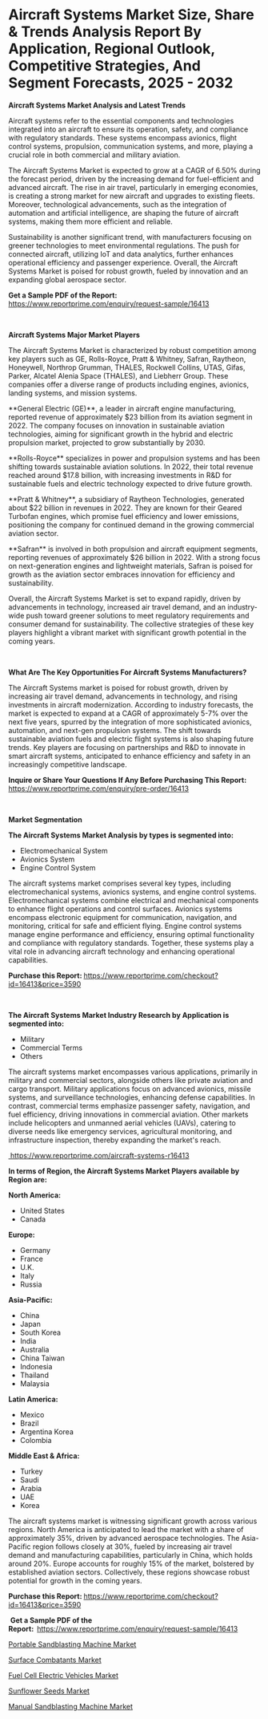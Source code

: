 <p><h1>Aircraft Systems Market Size, Share & Trends Analysis Report By Application, Regional Outlook, Competitive Strategies, And Segment Forecasts, 2025 - 2032</h1></p><p><strong>Aircraft Systems Market Analysis and Latest Trends</strong></p>
<p><p>Aircraft systems refer to the essential components and technologies integrated into an aircraft to ensure its operation, safety, and compliance with regulatory standards. These systems encompass avionics, flight control systems, propulsion, communication systems, and more, playing a crucial role in both commercial and military aviation.</p><p>The Aircraft Systems Market is expected to grow at a CAGR of 6.50% during the forecast period, driven by the increasing demand for fuel-efficient and advanced aircraft. The rise in air travel, particularly in emerging economies, is creating a strong market for new aircraft and upgrades to existing fleets. Moreover, technological advancements, such as the integration of automation and artificial intelligence, are shaping the future of aircraft systems, making them more efficient and reliable.</p><p>Sustainability is another significant trend, with manufacturers focusing on greener technologies to meet environmental regulations. The push for connected aircraft, utilizing IoT and data analytics, further enhances operational efficiency and passenger experience. Overall, the Aircraft Systems Market is poised for robust growth, fueled by innovation and an expanding global aerospace sector.</p></p>
<p><strong>Get a Sample PDF of the Report:&nbsp;</strong> <a href="https://www.reportprime.com/enquiry/request-sample/16413?utm_campaign=2217&utm_medium=2&utm_source=Github&utm_content=ia&utm_term=17032025&utm_id=aircraft-systems">https://www.reportprime.com/enquiry/request-sample/16413</a></p>
<p>&nbsp;</p>
<p><strong>Aircraft Systems Major Market Players</strong></p>
<p><p>The Aircraft Systems Market is characterized by robust competition among key players such as GE, Rolls-Royce, Pratt & Whitney, Safran, Raytheon, Honeywell, Northrop Grumman, THALES, Rockwell Collins, UTAS, Gifas, Parker, Alcatel Alenia Space (THALES), and Liebherr Group. These companies offer a diverse range of products including engines, avionics, landing systems, and mission systems.</p><p>**General Electric (GE)**, a leader in aircraft engine manufacturing, reported revenue of approximately $23 billion from its aviation segment in 2022. The company focuses on innovation in sustainable aviation technologies, aiming for significant growth in the hybrid and electric propulsion market, projected to grow substantially by 2030.</p><p>**Rolls-Royce** specializes in power and propulsion systems and has been shifting towards sustainable aviation solutions. In 2022, their total revenue reached around $17.8 billion, with increasing investments in R&D for sustainable fuels and electric technology expected to drive future growth.</p><p>**Pratt & Whitney**, a subsidiary of Raytheon Technologies, generated about $22 billion in revenues in 2022. They are known for their Geared Turbofan engines, which promise fuel efficiency and lower emissions, positioning the company for continued demand in the growing commercial aviation sector.</p><p>**Safran** is involved in both propulsion and aircraft equipment segments, reporting revenues of approximately $26 billion in 2022. With a strong focus on next-generation engines and lightweight materials, Safran is poised for growth as the aviation sector embraces innovation for efficiency and sustainability.</p><p>Overall, the Aircraft Systems Market is set to expand rapidly, driven by advancements in technology, increased air travel demand, and an industry-wide push toward greener solutions to meet regulatory requirements and consumer demand for sustainability. The collective strategies of these key players highlight a vibrant market with significant growth potential in the coming years.</p></p>
<p>&nbsp;</p>
<p><strong>What Are The Key Opportunities For Aircraft Systems Manufacturers?</strong></p>
<p><p>The Aircraft Systems market is poised for robust growth, driven by increasing air travel demand, advancements in technology, and rising investments in aircraft modernization. According to industry forecasts, the market is expected to expand at a CAGR of approximately 5-7% over the next five years, spurred by the integration of more sophisticated avionics, automation, and next-gen propulsion systems. The shift towards sustainable aviation fuels and electric flight systems is also shaping future trends. Key players are focusing on partnerships and R&D to innovate in smart aircraft systems, anticipated to enhance efficiency and safety in an increasingly competitive landscape.</p></p>
<p><strong>Inquire or Share Your Questions If Any Before Purchasing This Report:</strong> <a href="https://www.reportprime.com/enquiry/pre-order/16413?utm_campaign=2217&utm_medium=2&utm_source=Github&utm_content=ia&utm_term=17032025&utm_id=aircraft-systems">https://www.reportprime.com/enquiry/pre-order/16413</a></p>
<p>&nbsp;</p>
<p><strong>Market Segmentation</strong></p>
<p><strong>The Aircraft Systems Market Analysis by types is segmented into:</strong></p>
<p><ul><li>Electromechanical System</li><li>Avionics System</li><li>Engine Control System</li></ul></p>
<p><p>The aircraft systems market comprises several key types, including electromechanical systems, avionics systems, and engine control systems. Electromechanical systems combine electrical and mechanical components to enhance flight operations and control surfaces. Avionics systems encompass electronic equipment for communication, navigation, and monitoring, critical for safe and efficient flying. Engine control systems manage engine performance and efficiency, ensuring optimal functionality and compliance with regulatory standards. Together, these systems play a vital role in advancing aircraft technology and enhancing operational capabilities.</p></p>
<p><strong>Purchase this Report:&nbsp;</strong><a href="https://www.reportprime.com/checkout?id=16413&price=3590&utm_campaign=2217&utm_medium=2&utm_source=Github&utm_content=ia&utm_term=17032025&utm_id=aircraft-systems">https://www.reportprime.com/checkout?id=16413&price=3590</a></p>
<p>&nbsp;</p>
<p><strong>The Aircraft Systems Market Industry Research by Application is segmented into:</strong></p>
<p><ul><li>Military</li><li>Commercial Terms</li><li>Others</li></ul></p>
<p><p>The aircraft systems market encompasses various applications, primarily in military and commercial sectors, alongside others like private aviation and cargo transport. Military applications focus on advanced avionics, missile systems, and surveillance technologies, enhancing defense capabilities. In contrast, commercial terms emphasize passenger safety, navigation, and fuel efficiency, driving innovations in commercial aviation. Other markets include helicopters and unmanned aerial vehicles (UAVs), catering to diverse needs like emergency services, agricultural monitoring, and infrastructure inspection, thereby expanding the market's reach.</p></p>
<p><a href="https://www.reportprime.com/aircraft-systems-r16413?utm_campaign=2217&utm_medium=2&utm_source=Github&utm_content=ia&utm_term=17032025&utm_id=aircraft-systems">&nbsp;https://www.reportprime.com/aircraft-systems-r16413</a></p>
<p><strong>In terms of Region, the Aircraft Systems Market Players available by Region are:</strong></p>
<p>
    <p> <strong> North America: </strong>
        <ul>
            <li>United States</li>
            <li>Canada</li>
        </ul>
        </p> 
    <p> <strong> Europe: </strong>
        <ul>
            <li>Germany</li>
            <li>France</li>
            <li>U.K.</li>
            <li>Italy</li>
            <li>Russia</li>
        </ul>
        </p> 
    <p> <strong> Asia-Pacific: </strong>
        <ul>
            <li>China</li>
            <li>Japan</li>
            <li>South Korea</li>
            <li>India</li>
            <li>Australia</li>
            <li>China Taiwan</li>
            <li>Indonesia</li>
            <li>Thailand</li>
            <li>Malaysia</li>
        </ul>
        </p> 
    <p> <strong> Latin America: </strong>
        <ul>
            <li>Mexico</li>
            <li>Brazil</li>
            <li>Argentina Korea</li>
            <li>Colombia</li>
        </ul>
        </p> 
    <p> <strong> Middle East & Africa: </strong>
        <ul>
            <li>Turkey</li>
            <li>Saudi</li>
            <li>Arabia</li>
            <li>UAE</li>
            <li>Korea</li>
        </ul>
    </p>
    </p>
<p><p>The aircraft systems market is witnessing significant growth across various regions. North America is anticipated to lead the market with a share of approximately 35%, driven by advanced aerospace technologies. The Asia-Pacific region follows closely at 30%, fueled by increasing air travel demand and manufacturing capabilities, particularly in China, which holds around 20%. Europe accounts for roughly 15% of the market, bolstered by established aviation sectors. Collectively, these regions showcase robust potential for growth in the coming years.</p></p>
<p><strong>Purchase this Report: </strong><a href="https://www.reportprime.com/checkout?id=16413&price=3590&utm_campaign=2217&utm_medium=2&utm_source=Github&utm_content=ia&utm_term=17032025&utm_id=aircraft-systems">https://www.reportprime.com/checkout?id=16413&price=3590</a></p>
<p>&nbsp;<strong>Get a Sample PDF of the Report:&nbsp;&nbsp;</strong><a href="https://www.reportprime.com/enquiry/request-sample/16413?utm_campaign=2217&utm_medium=2&utm_source=Github&utm_content=ia&utm_term=17032025&utm_id=aircraft-systems">https://www.reportprime.com/enquiry/request-sample/16413</a></p>
<p><strong></strong></p>
<p><p><a href="https://www.linkedin.com/pulse/portable-sandblasting-machine-market-indicators-size-regional-4nvpe?utm_campaign=2217&utm_medium=2&utm_source=Github&utm_content=ia&utm_term=17032025&utm_id=aircraft-systems">Portable Sandblasting Machine Market</a></p><p><a href="https://github.com/gaiusmelyna/Market-Research-Report-List-1/blob/main/surface-combatants-market.md?utm_campaign=2217&utm_medium=2&utm_source=Github&utm_content=ia&utm_term=17032025&utm_id=aircraft-systems">Surface Combatants Market</a></p><p><a href="https://github.com/meenafadilkh/Market-Research-Report-List-1/blob/main/fuel-cell-electric-vehicles-market.md?utm_campaign=2217&utm_medium=2&utm_source=Github&utm_content=ia&utm_term=17032025&utm_id=aircraft-systems">Fuel Cell Electric Vehicles Market</a></p><p><a href="https://www.linkedin.com/pulse/future-assessment-forecast-global-sunflower-seeds-k11pf?utm_campaign=2217&utm_medium=2&utm_source=Github&utm_content=ia&utm_term=17032025&utm_id=aircraft-systems">Sunflower Seeds Market</a></p><p><a href="https://www.linkedin.com/pulse/market-analysis-indicates-manual-sandblasting-machine-size-growing-6ppge?utm_campaign=2217&utm_medium=2&utm_source=Github&utm_content=ia&utm_term=17032025&utm_id=aircraft-systems">Manual Sandblasting Machine Market</a></p></p>